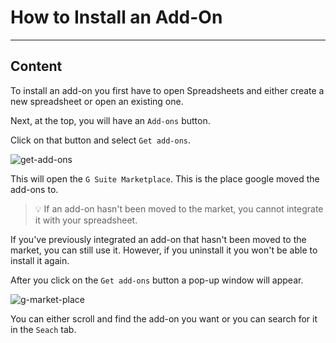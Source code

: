 ﻿---
author: Stefan-Stojanovic

type: normal

category: how to

---

# How to Install an Add-On

---
## Content

To install an add-on you first have to open Spreadsheets and either create a new spreadsheet or open an existing one.

Next, at the top, you will have an `Add-ons` button.

Click on that button and select `Get add-ons`.

![get-add-ons](https://img.enkipro.com/c71fd9454488d9cd67373e54a853cd04.png)

This will open the `G Suite Marketplace`. This is the place google moved the add-ons to.

> 💡 If an add-on hasn't been moved to the market, you cannot integrate it with your spreadsheet.

If you've previously integrated an add-on that hasn't been moved to the market, you can still use it. However, if you uninstall it you won't be able to install it again.

After you click on the `Get add-ons` button a pop-up window will appear.

![g-market-place](https://img.enkipro.com/80d0fcb7a92dfeb927791900534382ec.png)

You can either scroll and find the add-on you want or you can search for it in the `Seach` tab.